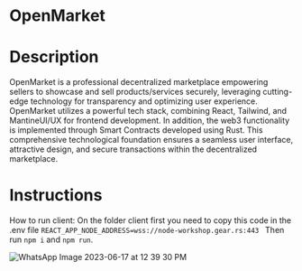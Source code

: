 # OpenMarket

# Description
OpenMarket is a professional decentralized marketplace empowering sellers to showcase and sell products/services securely, leveraging cutting-edge technology for transparency and optimizing user experience.
OpenMarket utilizes a powerful tech stack, combining React, Tailwind, and MantineUI/UX for frontend development. In addition, the web3 functionality is implemented through Smart Contracts developed using Rust. This comprehensive technological foundation ensures a seamless user interface, attractive design, and secure transactions within the decentralized marketplace.

# Instructions
How to run client:
On the folder client first you need to copy this code in the .env file `REACT_APP_NODE_ADDRESS=wss://node-workshop.gear.rs:443 `
Then run `npm i` and `npm run`.

![WhatsApp Image 2023-06-17 at 12 39 30 PM](https://github.com/Clanie1/OpenMarket/assets/79416917/bbfd963f-045b-40a7-bfc7-81f05418664e)
